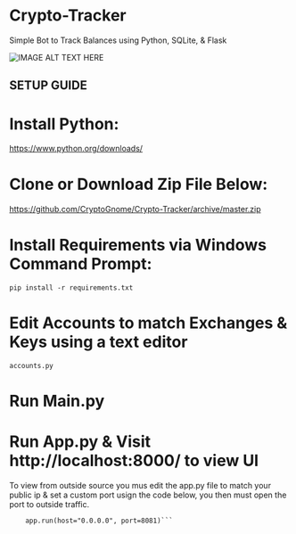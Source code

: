 # Crypto-Tracker
Simple Bot to Track Balances using Python, SQLite, &amp; Flask


![IMAGE ALT TEXT HERE](https://i.imgur.com/Cx9WaJ7.png)


## SETUP GUIDE

# Install Python: 

https://www.python.org/downloads/

# Clone or Download Zip File Below:

https://github.com/CryptoGnome/Crypto-Tracker/archive/master.zip

# Install Requirements via Windows Command Prompt:

```pip install -r requirements.txt```


# Edit Accounts to match Exchanges & Keys using a text editor

```accounts.py```

# Run Main.py

# Run App.py & Visit http://localhost:8000/ to view UI

To view from outside source you mus edit the app.py file to match your public ip & set a custom port usign the code below, you then must open the port to outside traffic.

```if __name__ == '__main__':
    app.run(host="0.0.0.0", port=8081)```
